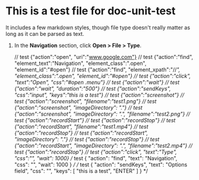 # This is a test file for doc-unit-test

It includes a few markdown styles, though file type doesn't really matter as long as it can be parsed as text.

1.  In the **Navigation** section, click **Open > File > Type**.

    // test {"action":"open", "uri":"www.google.com"}
    // test {"action":"find", "element_text":"Navigation", "element_class":".open", "element_id":"#open"}
    // test {"action":"find", "element_xpath":"//*", "element_class":".open", "element_id":"#open"}
    // test {"action":"click", "text":"Open", "css":"#open .menu"}
    // test {"action":"wait"}
    // test {"action":"wait", "duration":"500"}
    // test {"action":"sendKeys", "css":"input", "keys":"this is a test"}
    // test {"action":"screenshot"}
    // test {"action":"screenshot", "filename":"test1.png"}
    // test {"action":"screenshot", "imageDirectory": "."}
    // test {"action":"screenshot", "imageDirectory": ".", "filename":"test2.png"}
    // test {"action":"recordStart"}
    // test {"action":"recordStop"}
    // test {"action":"recordStart", "filename":"test1.mp4"}
    // test {"action":"recordStop"}
    // test {"action":"recordStart", "imageDirectory": "."}
    // test {"action":"recordStop"}
    // test {"action":"recordStart", "imageDirectory": ".", "filename":"test2.mp4"}
    // test {"action":"recordStop"}
    // test {"action":"click", "text":"Type", "css":"", "wait": 1000}
    /* test {
        "action": "find",
        "text": "Navigation",
        "css": "",
        "wait": 1000
    } */
    /* test {
        "action": "sendKeys",
        "text": "Options field",
        "css": "",
        "keys": [
            "this is a test",
            "ENTER"
        ]
    } */